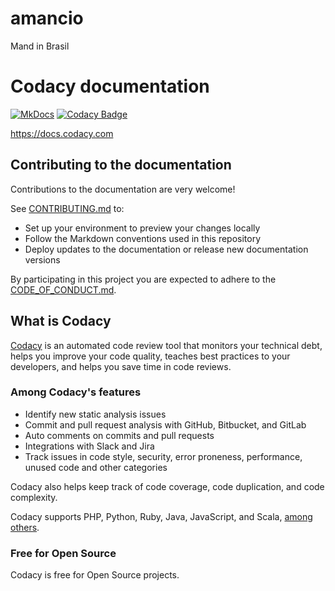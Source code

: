 # amancio
Mand in Brasil 


# Codacy documentation

[![MkDocs](https://github.com/codacy/docs/actions/workflows/mkdocs.yml/badge.svg)](https://github.com/codacy/docs/actions/workflows/mkdocs.yml) [![Codacy Badge](https://api.codacy.com/project/badge/Grade/5e8bce49e0df4be8a880f2df02759d88)](https://app.codacy.com/gh/codacy/docs/dashboard?utm_source=github.com&utm_medium=referral&utm_content=codacy/docs&utm_campaign=Badge_Grade)

[<span class="skip-vale">https://docs.codacy.com</span>](https://docs.codacy.com)

## Contributing to the documentation

Contributions to the documentation are <span class="skip-vale">very</span> welcome!

See [CONTRIBUTING.md](CONTRIBUTING.md) to:

-   Set up your environment to preview your changes locally
-   Follow the Markdown conventions used in this repository
-   Deploy updates to the documentation or release new documentation versions

By participating in this project you are expected to adhere to the [CODE_OF_CONDUCT.md](CODE_OF_CONDUCT.md).

## <span class="skip-vale">What is</span> Codacy

[Codacy](https://www.codacy.com/) is an automated code review tool that monitors your technical debt, helps you improve your code quality, teaches best practices to your developers, and helps you save time in code reviews.

### Among Codacy's features

-   Identify new static analysis issues
-   Commit and pull request analysis with GitHub, Bitbucket, and GitLab
-   Auto comments on commits and pull requests
-   Integrations with Slack and Jira
-   Track issues in code style, security, error proneness, performance, unused code and other categories

Codacy also helps keep track of code coverage, code duplication, and code complexity.

Codacy supports PHP, Python, Ruby, Java, JavaScript, and Scala, [among others](https://docs.codacy.com/getting-started/supported-languages-and-tools/).

### Free for Open Source

Codacy is free for Open Source projects.
